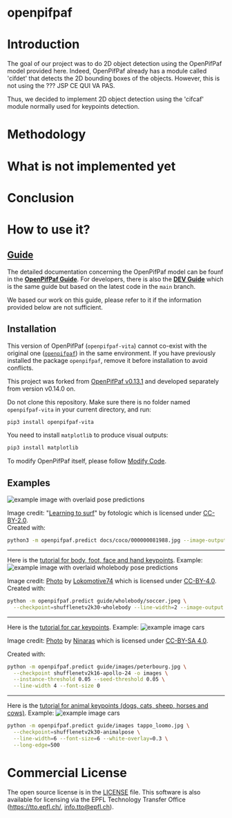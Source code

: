 # openpifpaf

# Introduction

The goal of our project was to do 2D object detection using the OpenPifPaf model provided here. Indeed, OpenPifPaf already has a module called 'cifdet' that detects the 2D bounding boxes of the objects. However, this is not using the ??? JSP CE QUI VA PAS.

Thus, we decided to implement 2D object detection using the 'cifcaf' module normally used for keypoints detection. 

# Methodology

# What is not implemented yet

# Conclusion 

# How to use it?

## [Guide](https://vita-epfl.github.io/openpifpaf/intro.html)

The detailed documentation concerning the OpenPifPaf model can be founf in the __[OpenPifPaf Guide](https://vita-epfl.github.io/openpifpaf/intro.html)__.
For developers, there is also the
__[DEV Guide](https://vita-epfl.github.io/openpifpaf/dev/intro.html)__
which is the same guide but based on the latest code in the `main` branch.

We based our work on this guide, please refer to it if the information provided below are not sufficient.


## Installation

This version of OpenPifPaf (`openpifpaf-vita`) cannot co-exist with the original one ([`openpifpaf`](https://github.com/openpifpaf/openpifpaf)) in the same environment.
If you have previously installed the package `openpifpaf`, remove it before installation to avoid conflicts.

This project was forked from [OpenPifPaf v0.13.1](https://github.com/openpifpaf/openpifpaf/releases/tag/v0.13.1) and developed separately from version v0.14.0 on.

Do not clone this repository.
Make sure there is no folder named `openpifpaf-vita` in your current directory, and run:
```sh
pip3 install openpifpaf-vita
```

You need to install `matplotlib` to produce visual outputs:
```sh
pip3 install matplotlib
```

To modify OpenPifPaf itself, please follow [Modify Code](https://vita-epfl.github.io/openpifpaf/dev.html#modify-code).


## Examples

![example image with overlaid pose predictions](https://github.com/vita-epfl/openpifpaf/raw/main/docs/coco/000000081988.jpg.predictions.jpeg)

Image credit: "[Learning to surf](https://www.flickr.com/photos/fotologic/6038911779/in/photostream/)" by fotologic which is licensed under [CC-BY-2.0].<br />
Created with:
```sh
python3 -m openpifpaf.predict docs/coco/000000081988.jpg --image-output
```

---

Here is the [tutorial for body, foot, face and hand keypoints](https://vita-epfl.github.io/openpifpaf/plugins_wholebody.html). Example:
![example image with overlaid wholebody pose predictions](https://raw.githubusercontent.com/vita-epfl/openpifpaf/main/docs/soccer.jpeg.predictions.jpeg)

Image credit: [Photo](https://de.wikipedia.org/wiki/Kamil_Vacek#/media/Datei:Kamil_Vacek_20200627.jpg) by [Lokomotive74](https://commons.wikimedia.org/wiki/User:Lokomotive74) which is licensed under [CC-BY-4.0](https://creativecommons.org/licenses/by/4.0/).<br />
Created with:
```sh
python -m openpifpaf.predict guide/wholebody/soccer.jpeg \
  --checkpoint=shufflenetv2k30-wholebody --line-width=2 --image-output
```

---

Here is the [tutorial for car keypoints](https://vita-epfl.github.io/openpifpaf/plugins_apollocar3d.html). Example:
![example image cars](https://raw.githubusercontent.com/vita-epfl/openpifpaf/main/docs/peterbourg.jpg.predictions.jpeg)

Image credit: [Photo](https://commons.wikimedia.org/wiki/File:Streets_of_Saint_Petersburg,_Russia.jpg) by [Ninaras](https://commons.wikimedia.org/wiki/User:Ninaras) which is licensed under [CC-BY-SA 4.0](https://creativecommons.org/licenses/by-sa/4.0/).

Created with:
```sh
python -m openpifpaf.predict guide/images/peterbourg.jpg \
  --checkpoint shufflenetv2k16-apollo-24 -o images \
  --instance-threshold 0.05 --seed-threshold 0.05 \
  --line-width 4 --font-size 0
```

---

Here is the [tutorial for animal keypoints (dogs, cats, sheep, horses and cows)](https://vita-epfl.github.io/openpifpaf/plugins_animalpose.html). Example:
![example image cars](https://raw.githubusercontent.com/vita-epfl/openpifpaf/main/docs/tappo_loomo.jpg.predictions.jpeg)


```sh
python -m openpifpaf.predict guide/images tappo_loomo.jpg \
  --checkpoint=shufflenetv2k30-animalpose \
  --line-width=6 --font-size=6 --white-overlay=0.3 \
  --long-edge=500
```


# Commercial License

The open source license is in the [LICENSE](https://github.com/vita-epfl/openpifpaf/blob/main/LICENSE) file.
This software is also available for licensing via the EPFL Technology Transfer
Office (https://tto.epfl.ch/, info.tto@epfl.ch).


[CC-BY-2.0]: https://creativecommons.org/licenses/by/2.0/
